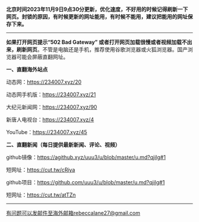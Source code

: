 **北京时间2023年11月9日9点30分更新，优化速度，不好用的时候记得刷新一下网页。封锁的原因，有时候更新的网址能用，有时候不能用，建议把能用的网址保存下来。**

***

**如果打开网页提示“502 Bad Gateway” 或者打开网页加载很慢或者视频加载不出来，刷新网页**。不管是电脑还是手机，推荐使用谷歌浏览器或火狐浏览器。国产浏览器可能会屏蔽直翻网址。

**一、直翻海外站点**

动态网：https://234007.xyz/20

动态网手机版：https://234007.xyz/21

大纪元新闻网：https://234007.xyz/90

新唐人电视台：https://234007.xyz/4

YouTube：https://234007.xyz/45

**二、直翻新闻（每日提供最新新闻、评论、视频）**

github镜像：https://agithub.xyz/uuu3/u/blob/master/u.md?qjilg#1

短网址：https://cut.tw/cRiya

github项目：https://github.com/uuu3/u/blob/master/u.md?qjilg#1

短网址：https://cut.tw/atTZn

***


有问题可以发邮件至海外邮箱rebeccalane27@gmail.com

